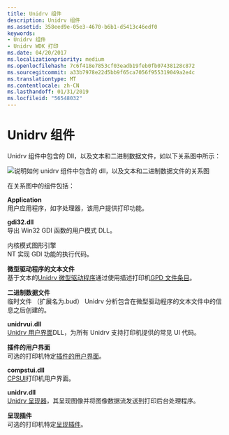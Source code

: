 ```yaml
---
title: Unidrv 组件
description: Unidrv 组件
ms.assetid: 358eed9e-05e3-4670-b6b1-d5413c46edf0
keywords:
- Unidrv 组件
- Unidrv WDK 打印
ms.date: 04/20/2017
ms.localizationpriority: medium
ms.openlocfilehash: 7c6f418e7853cf03eadb19feb0fb07438128c872
ms.sourcegitcommit: a33b7978e22d5bb9f65ca7056f955319049a2e4c
ms.translationtype: MT
ms.contentlocale: zh-CN
ms.lasthandoff: 01/31/2019
ms.locfileid: "56548032"
---
```

# <a name="unidrv-components"></a>Unidrv 组件





Unidrv 组件中包含的 Dll，以及文本和二进制数据文件，如以下关系图中所示：

![说明如何 unidrv 组件中包含的 dll，以及文本和二进制数据文件的关系图](images/unidrvcm.png)

在关系图中的组件包括：

<a href="" id="application"></a>**Application**  
用户应用程序，如字处理器，该用户提供打印功能。

<a href="" id="gdi32-dll"></a>**gdi32.dll**  
导出 Win32 GDI 函数的用户模式 DLL。

<a href="" id="kernel-mode-graphics-engine-------"></a>内核模式图形引擎   
NT 实现 GDI 功能的执行代码。

<a href="" id="minidriver-text-files"></a>**微型驱动程序的文本文件**  
基于文本的[Unidrv 微型驱动程序](unidrv-minidrivers.md)通过使用描述打印机[GPD 文件条目](gpd-file-entries.md)。

<a href="" id="binary-data-files"></a>**二进制数据文件**  
临时文件 （扩展名为.bud） Unidrv 分析包含在微型驱动程序的文本文件中的信息之后创建的。

<a href="" id="unidrvui-dll"></a>**unidrvui.dll**  
[Unidrv 用户界面](unidrv-user-interface.md)DLL，为所有 Unidrv 支持打印机提供的常见 UI 代码。

<a href="" id="user-interface-plug-in"></a>**插件的用户界面**  
可选的打印机特定[插件的用户界面](user-interface-plug-ins.md)。

<a href="" id="compstui-dll"></a>**compstui.dll**  
[CPSUI](common-property-sheet-user-interface.md)打印机用户界面。

<a href="" id="unidrv-dll"></a>**unidrv.dll**  
[Unidrv 呈现器](unidrv-renderer.md)，其呈现图像并将图像数据流发送到打印后台处理程序。

<a href="" id="rendering-plug-in"></a>**呈现插件**  
可选的打印机特定[呈现插件](rendering-plug-ins.md)。

 

 




